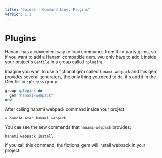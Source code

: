 ```yaml
---
title: "Guides - Command Line: Plugins"
version: 1.1
---
```


# Plugins

Hanami has a convenient way to load commands from third party gems, so if you want to add a Hanami compatible gem, you only have to add it inside your project's `Gemfile` in a group called `:plugins`.

Imagine you want to use a fictional gem called `hanami-webpack` and this gem provides several generators, the only thing you need to do, it's add it in the Gemfile in `:plugins` group:

```ruby
group :plugins do
  gem "hanami-webpack"
end
```

After calling hanami webpack command inside your project:

```shell
% bundle exec hanami webpack
```

You can see the new commands that `hanami-webpack` provides:

```shell
hanami webpack install
```

If you call this command, the fictional gem will install webpack in your project.
